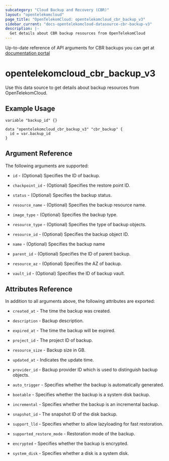 ```yaml
---
subcategory: "Cloud Backup and Recovery (CBR)"
layout: "opentelekomcloud"
page_title: "OpenTelekomCloud: opentelekomcloud_cbr_backup_v3"
sidebar_current: "docs-opentelekomcloud-datasource-cbr-backup-v3"
description: |-
  Get details about CBR backup resources from OpenTelekomCloud
---
```


Up-to-date reference of API arguments for CBR backups you can get at
[documentation portal](https://docs.otc.t-systems.com/cloud-backup-recovery/api-ref/cbr_apis/backups/querying_all_backups.html#listbackups)


# opentelekomcloud_cbr_backup_v3

Use this data source to get details about backup resources from OpenTelekomCloud.

## Example Usage

```hcl
variable "backup_id" {}

data "opentelekomcloud_cbr_backup_v3" "cbr_backup" {
  id = var.backup_id
}
```

## Argument Reference

The following arguments are supported:

* `id` - (Optional) Specifies the ID of backup.

* `chackpoint_id` - (Optional) Specifies the restore point ID.

* `status` - (Optional) Specifies the backup status.

* `resource_name` - (Optional) Specifies the backup resource name.

* `image_type` - (Optional) Specifies the backup type.

* `resource_type` - (Optional) Specifies the type of backup objects.

* `resource_id` - (Optional) Specifies the backup object ID.

* `name` - (Optional) Specifies the backup name

* `parent_id` - (Optional) Specifies the ID of parent backup.

* `resource_az` - (Optional) Specifies the AZ of backup.

* `vault_id` - (Optional) Specifies the ID of backup vault.

## Attributes Reference

In addition to all arguments above, the following attributes are exported:

* `created_at` - The time the backup was created.

* `description` - Backup description.

* `expired_at` - The time the backup will be expired.

* `project_id` - The project ID of backup.

* `resource_size` - Backup size in GB.

* `updated_at` - Indicates the update time.

* `provider_id` - Backup provider ID which is used to distinguish backup objects.

* `auto_trigger` - Specifies whether the backup is automatically generated.

* `bootable` - Specifies whether the backup is a system disk backup.

* `incremental` - Specifies whether the backup is an incremental backup.

* `snapshot_id` - The snapshot ID of the disk backup.

* `support_lld` - Specifies whether to allow lazyloading for fast restoration.

* `supported_restore_mode` - Restoration mode of the backup.

* `encrypted` - Specifies whether the backup is encrypted.

* `system_disk` - Specifies whether a disk is a system disk.
